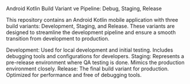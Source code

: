 Android Kotlin Build Variant ve Pipeline: Debug, Staging, Release

This repository contains an Android Kotlin mobile application with three build variants: Development, Staging, and Release. 
These variants are designed to streamline the development pipeline and ensure a smooth transition from development to production.

Development: Used for local development and initial testing. Includes debugging tools and configurations for developers.
Staging: Represents a pre-release environment where QA testing is done. Mimics the production environment closely.
Release: The final build variant for production. Optimized for performance and free of debugging tools.
